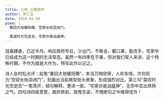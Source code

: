```yaml
---
title: 七绝·立春感怀
author: 李仁玉
date: 2020-02-04
poem: |
  春回大地暖阳曛，空寂长街店闭门。

  莫道时光空逝去，宅家亦是战瘟神。
---
```


冠毒肆虐，已近半月。响应政府号召，少出门，不聚会，戴口罩，勤洗手，宅家中已经成为这一时期的生活常态。虽然一年四季在于春，但对我们常人来讲，这个特殊时期，不作为就是大作为，特写此作以记之。

诗人张村松点评：起笔“春回大地暖阳曛”，本当万物欣荣，人欢车喧，次句则为“空寂长街店闭门”，刻画出当前典型街头景象，形成强烈对比。第三句“莫叹时光空逝去”一笔荡开，结句解释，更进一层，“宅家亦是战瘟神”，无奈中显出昂扬之气。四句诗四层意思，曲折跌宕，摇曳生姿，不愧绝句之中难得佳作！
